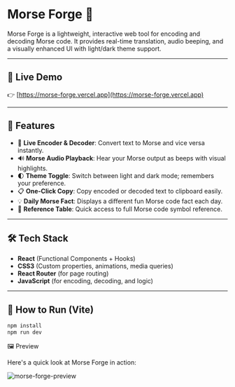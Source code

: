 # Morse Forge 🔐

Morse Forge is a lightweight, interactive web tool for encoding and decoding Morse code. It provides real-time translation, audio beeping, and a visually enhanced UI with light/dark theme support.

---

## 🔗 Live Demo

👉 [https://morse-forge.vercel.app](https://morse-forge.vercel.app)

---

## 🚀 Features

- 🔁 **Live Encoder & Decoder**: Convert text to Morse and vice versa instantly.
- 🔊 **Morse Audio Playback**: Hear your Morse output as beeps with visual highlights.
- 🌓 **Theme Toggle**: Switch between light and dark mode; remembers your preference.
- 📋 **One-Click Copy**: Copy encoded or decoded text to clipboard easily.
- 💡 **Daily Morse Fact**: Displays a different fun Morse code fact each day.
- 📘 **Reference Table**: Quick access to full Morse code symbol reference.

---

## 🛠 Tech Stack

- **React** (Functional Components + Hooks)
- **CSS3** (Custom properties, animations, media queries)
- **React Router** (for page routing)
- **JavaScript** (for encoding, decoding, and logic)

---

## 📎 How to Run (Vite)

```bash
npm install
npm run dev
```

 🖼️ Preview

Here's a quick look at Morse Forge in action:

![morse-forge-preview](https://github.com/user-attachments/assets/96cd8dc7-ae6d-4b21-a5d1-70d71d36d984)

